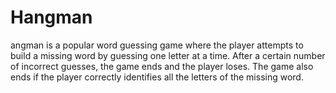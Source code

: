 # Hangman
angman is a popular word guessing game where the player attempts to build a missing word by guessing one letter at a time. After a certain number of incorrect guesses, the game ends and the player loses. The game also ends if the player correctly identifies all the letters of the missing word.
